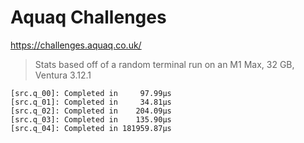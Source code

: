 # Aquaq Challenges

https://challenges.aquaq.co.uk/

> Stats based off of a random terminal run on an M1 Max, 32 GB, Ventura 3.12.1

```
[src.q_00]: Completed in     97.99µs
[src.q_01]: Completed in     34.81µs
[src.q_02]: Completed in    204.09µs
[src.q_03]: Completed in    135.90µs
[src.q_04]: Completed in 181959.87µs
```
